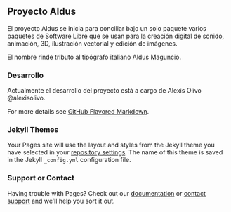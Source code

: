 ## Proyecto Aldus

El proyecto Aldus se inicia para conciliar bajo un solo paquete varios paquetes de Software Libre que se usan para la creación digital de sonido, animación, 3D, ilustración vectorial y edición de imágenes. 

El nombre rinde tributo al tipógrafo italiano Aldus Maguncio.

### Desarrollo

Actualmente el desarrollo del proyecto está a cargo de Alexis Olivo @alexisolivo.

For more details see [GitHub Flavored Markdown](https://guides.github.com/features/mastering-markdown/).

### Jekyll Themes

Your Pages site will use the layout and styles from the Jekyll theme you have selected in your [repository settings](https://github.com/alexisolivo/aldus/settings). The name of this theme is saved in the Jekyll `_config.yml` configuration file.

### Support or Contact

Having trouble with Pages? Check out our [documentation](https://docs.github.com/categories/github-pages-basics/) or [contact support](https://github.com/contact) and we’ll help you sort it out.
